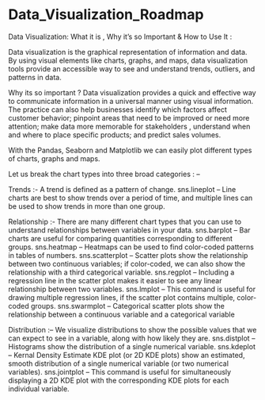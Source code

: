 # Data_Visualization_Roadmap
Data Visualization: What it is , Why it’s so Important & How to Use It :

Data visualization is the graphical representation of information and data. By using visual elements like charts, graphs, and maps, data visualization tools provide an accessible way to see and understand trends, outliers, and patterns in data.

Why its so important ? Data visualization provides a quick and effective way to communicate information in a universal manner using visual information. The practice can also help businesses identify which factors affect customer behavior; pinpoint areas that need to be improved or need more attention; make data more memorable for stakeholders , understand when and where to place specific products; and predict sales volumes.

With the Pandas, Seaborn and Matplotlib we can easily plot different types of charts, graphs and maps.

Let us break the chart types into three broad categories : –

Trends :- A trend is defined as a pattern of change.
  sns.lineplot – Line charts are best to show trends over a period of time, and multiple lines can be used to show trends in more than one group.

Relationship :- There are many different chart types that you can use to understand relationships between variables in your data.
  sns.barplot – Bar charts are useful for comparing quantities corresponding to different groups.
  sns.heatmap – Heatmaps can be used to find color-coded patterns in tables of numbers.
  sns.scatterplot – Scatter plots show the relationship between two continuous variables; if color-coded, we can also show the relationship with a third categorical variable.
  sns.regplot – Including a regression line in the scatter plot makes it easier to see any linear relationship between two variables.
  sns.lmplot – This command is useful for drawing multiple regression lines, if the scatter plot contains multiple, color-coded groups.
  sns.swarmplot – Categorical scatter plots show the relationship between a continuous variable and a categorical variable

Distribution :– We visualize distributions to show the possible values that we can expect to see in a variable, along with how likely they are.
  sns.distplot – Histograms show the distribution of a single numerical variable.
  sns.kdeplot – Kernal Density Estimate KDE plot (or 2D KDE plots) show an estimated, smooth distribution of a single numerical variable (or two numerical variables).
  sns.jointplot – This command is useful for simultaneously displaying a 2D KDE plot with the corresponding KDE plots for each individual variable.
